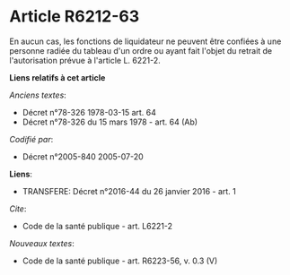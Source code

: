 # Article R6212-63

En aucun cas, les fonctions de liquidateur ne peuvent être confiées à une personne radiée du tableau d'un ordre ou ayant fait
l'objet du retrait de l'autorisation prévue à l'article L. 6221-2.

**Liens relatifs à cet article**

_Anciens textes_:

  - Décret n°78-326 1978-03-15 art. 64
  - Décret n°78-326 du 15 mars 1978 - art. 64 (Ab)

_Codifié par_:

  - Décret n°2005-840 2005-07-20

**Liens**:

  - TRANSFERE: Décret n°2016-44 du 26 janvier 2016 - art. 1

_Cite_:

  - Code de la santé publique - art. L6221-2

_Nouveaux textes_:

  - Code de la santé publique - art. R6223-56, v. 0.3 (V)
